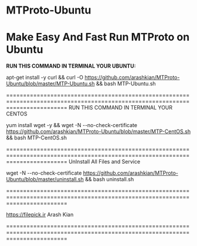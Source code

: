 # MTProto-Ubuntu
Make Easy And Fast Run MTProto on Ubuntu
==============================================================================================================================

<b>RUN THIS COMMAND IN TERMINAL YOUR UBUNTU:</b>

apt-get install -y curl && curl -O https://github.com/arashkian/MTProto-Ubuntu/blob/master/MTP-Ubuntu.sh  && bash MTP-Ubuntu.sh

==============================================================================================================================
RUN THIS COMMAND IN TERMINAL YOUR CENTOS

yum install wget -y && wget -N --no-check-certificate  https://github.com/arashkian/MTProto-Ubuntu/blob/master/MTP-CentOS.sh  && bash MTP-CentOS.sh

==============================================================================================================================
UnInstall All Files and Service

wget -N --no-check-certificate  https://github.com/arashkian/MTProto-Ubuntu/blob/master/uninstall.sh  && bash uninstall.sh

==============================================================================================================================

https://filepick.ir
Arash Kian

==============================================================================================================================

